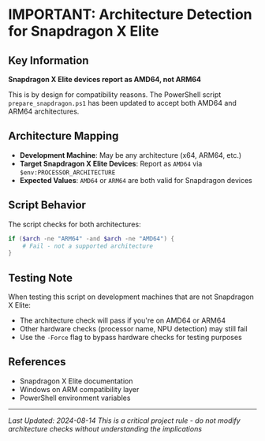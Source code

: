 # IMPORTANT: Architecture Detection for Snapdragon X Elite

## Key Information
**Snapdragon X Elite devices report as AMD64, not ARM64**

This is by design for compatibility reasons. The PowerShell script `prepare_snapdragon.ps1` has been updated to accept both AMD64 and ARM64 architectures.

## Architecture Mapping
- **Development Machine**: May be any architecture (x64, ARM64, etc.)
- **Target Snapdragon X Elite Devices**: Report as `AMD64` via `$env:PROCESSOR_ARCHITECTURE`
- **Expected Values**: `AMD64` or `ARM64` are both valid for Snapdragon devices

## Script Behavior
The script checks for both architectures:
```powershell
if ($arch -ne "ARM64" -and $arch -ne "AMD64") {
    # Fail - not a supported architecture
}
```

## Testing Note
When testing this script on development machines that are not Snapdragon X Elite:
- The architecture check will pass if you're on AMD64 or ARM64
- Other hardware checks (processor name, NPU detection) may still fail
- Use the `-Force` flag to bypass hardware checks for testing purposes

## References
- Snapdragon X Elite documentation
- Windows on ARM compatibility layer
- PowerShell environment variables

---
*Last Updated: 2024-08-14*
*This is a critical project rule - do not modify architecture checks without understanding the implications*